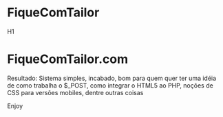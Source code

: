 FiqueComTailor
==============

H1
# FiqueComTailor.com
Resultado: Sistema simples, incabado, bom para quem quer ter uma idéia de como trabalha o $_POST, como integrar o HTML5 ao PHP,
noções de CSS para versões mobiles, dentre outras coisas

Enjoy
